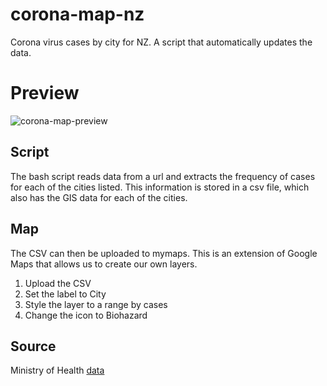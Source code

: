# corona-map-nz
Corona virus cases by city for NZ. A script that automatically updates the data.

# Preview
![corona-map-preview](https://imgur.com/NdPDKYh.png)

## Script
The bash script reads data from a url and extracts the frequency of cases for each of the cities listed. 
This information is stored in a csv file, which also has the GIS data for each of the cities. 

## Map
The CSV can then be uploaded to mymaps. This is an extension of Google Maps that allows us to create our own layers.
1. Upload the CSV 
2. Set the label to City
3. Style the layer to a range by cases 
4. Change the icon to Biohazard 

## Source
Ministry of Health [data](https://www.health.govt.nz/our-work/diseases-and-conditions/covid-19-novel-coronavirus/covid-19-current-cases)
